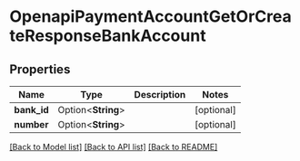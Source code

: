 # OpenapiPaymentAccountGetOrCreateResponseBankAccount

## Properties

Name | Type | Description | Notes
------------ | ------------- | ------------- | -------------
**bank_id** | Option<**String**> |  | [optional]
**number** | Option<**String**> |  | [optional]

[[Back to Model list]](../README.md#documentation-for-models) [[Back to API list]](../README.md#documentation-for-api-endpoints) [[Back to README]](../README.md)


